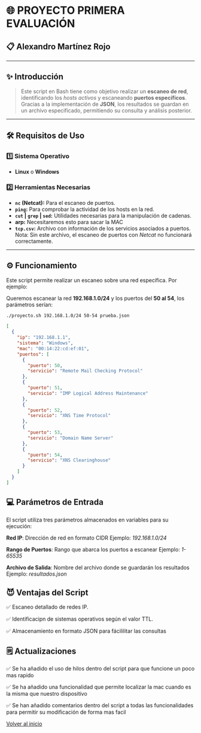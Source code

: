 # 🌐 PROYECTO PRIMERA EVALUACIÓN

## 📋 Alexandro Martínez Rojo

---

## ✨ Introducción

> Este script en Bash tiene como objetivo realizar un **escaneo de red**, identificando los *hosts activos* y escaneando **puertos específicos**.  
Gracias a la implementación de **JSON**, los resultados se guardan en un archivo especificado, permitiendo su consulta y análisis posterior.

---

## 🛠️ Requisitos de Uso

### 1️⃣ Sistema Operativo
- **Linux** o **Windows**

### 2️⃣ Herramientas Necesarias
- **`nc` (Netcat):** Para el escaneo de puertos.  
- **`ping`:** Para comprobar la actividad de los hosts en la red.  
- **`cut` | `grep` | `sed`:** Utilidades necesarias para la manipulación de cadenas.  
- **arp:** Necesitaremos esto para sacar la MAC
- **`tcp.csv`:** Archivo con información de los servicios asociados a puertos.  
   Nota: Sin este archivo, el escaneo de puertos con *Netcat* no funcionará correctamente.

---

## ⚙️ Funcionamiento

Este script permite realizar un escaneo sobre una red específica. Por ejemplo:  

Queremos escanear la red **192.168.1.0/24** y los puertos del **50 al 54**, los parámetros serían:

```bash
./proyecto.sh 192.168.1.0/24 50-54 prueba.json
```

```json
[
  {
    "ip": "192.168.1.1",
    "sistema": "Windows",
    "mac": "00:14:22:cd:ef:01",
    "puertos": [
      {
        "puerto": 50,
        "servicio": "Remote Mail Checking Protocol"
      },
      {
        "puerto": 51,
        "servicio": "IMP Logical Address Maintenance"
      },
      {
        "puerto": 52,
        "servicio": "XNS Time Protocol"
      },
      {
        "puerto": 53,
        "servicio": "Domain Name Server"
      },
      {
        "puerto": 54,
        "servicio": "XNS Clearinghouse"
      }
    ]
  }
]
```

## 💻 Parámetros de Entrada
El script utiliza tres parámetros almacenados en variables para su ejecución:

**Red IP**: Dirección de red en formato CIDR
Ejemplo: *192.168.1.0/24*

**Rango de Puertos**: Rango que abarca los puertos a escanear
Ejemplo: *1-65535*

**Archivo de Salida**: Nombre del archivo donde se guardarán los resultados
Ejemplo: *resultados.json*


## 😈 Ventajas del Script
✅ Escaneo detallado de redes IP.

✅ Identificacipn de sistemas operativos según el valor TTL.

✅ Almacenamiento en formato JSON para fácililitar las consultas


## 🗒️ Actualizaciones

✅ Se ha añadido el uso de hilos dentro del script para que funcione un poco mas rapido

✅ Se ha añadido una funcionalidad que permite localizar la mac cuando es la misma que nuestro dispositivo

✅ Se han añadido comentarios dentro del script a todas las funcionalidades para permitir su modificación de forma mas facil

[Volver al inicio](./../../index.md)